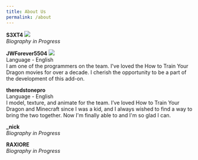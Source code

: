 ```yaml
---
title: About Us
permalink: /about
---
```


**S3XT4**   [<img src="assets/youtube.svg">](https://www.youtube.com/@S3XT4ofc)
<br>
*Biography in Progress*
<br>

**JWForever5504**   [<img src="assets/youtube.svg">](https://www.youtube.com/channel/UCW_dsmLJe5dIrVw34y9IOew)
<br>
Language - English
<br>
I am one of the programmers on the team. I've loved the How to Train Your Dragon movies for over a decade. I cherish the opportunity to be a part of the development of this add-on.
<br>

**theredstonepro**
<br>
Language - English
<br>
I model, texture, and animate for the team. I’ve loved How to Train Your Dragon and Minecraft since I was a kid, and I always wished to find a way to bring the two together. Now I'm finally able to and I'm so glad I can.
<br>


**_nick**
<br>
*Biography in Progress*
<br>


**RAXIORE**
<br>
*Biography in Progress*
<br>
